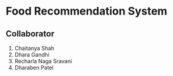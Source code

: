 # Food Recommendation System
## Collaborator
1. Chaitanya Shah
2. Dhara Gandhi
3. Recharla Naga Sravani
4. Dharaben Patel
